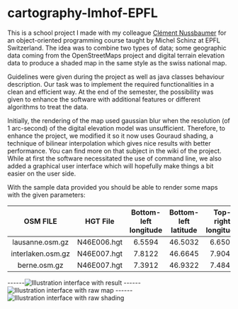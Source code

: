 # cartography-Imhof-EPFL
This is a school project I made with my colleague [Clément Nussbaumer](https://github.com/clementnuss) for an object-oriented programming course taught by Michel Schinz at EPFL Switzerland. The idea was to combine two types of data; some geographic data coming from the OpenStreetMaps project and digital terrain elevation data to produce a shaded map in the same style as the swiss national map.

Guidelines were given during the project as well as java classes behaviour description. Our task was to implement the required functionalities in a clean and efficient way. At the end of the semester, the possibility was given to enhance the software with additional features or different algorithms to treat the data.

Initially, the rendering of the map used gaussian blur when the resolution (of 1 arc-second) of the digital elevation model was unsufficient. Therefore, to enhance the project, we modified it so it now uses Gouraud shading, a technique of bilinear interpolation which gives nice results with better performance. You can find more on that subject in the wiki of the project. While at first the software necessitated the use of command line, we also added a graphical user interface which will hopefully make things a bit easier on the user side.

With the sample data provided you should be able to render some maps with the given parameters:

| OSM FILE           | HGT File      | Bottom-left longitude | Bottom-left latitude | Top-right longitude | Top-right latitude |
| :-----------------:|:-------------:|:---------------------:|:--------------------:|:-------------------:|:------------------:|
| lausanne.osm.gz    | N46E006.hgt   | 6.5594                |46.5032               |6.6508               |46.5459             |
| interlaken.osm.gz  | N46E007.hgt   | 7.8122                |46.6645               |7.9049               |46.7061             |
| berne.osm.gz       | N46E007.hgt   | 7.3912                |46.9322               |7.4841               |46.9742             |


------![Illustration interface with result](https://raw.githubusercontent.com/lkieliger/cartography-Imhof-EPFL/master/illustrations/result.png "Illustration interface with result") 
------![Illustration interface with raw map](https://raw.githubusercontent.com/lkieliger/cartography-Imhof-EPFL/master/illustrations/raw_osm.png "Illustration interface with raw map") 
------![Illustration interface with raw shading](https://raw.githubusercontent.com/lkieliger/cartography-Imhof-EPFL/master/illustrations/raw_shading.png "Illustration interface with raw shading") 
